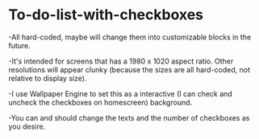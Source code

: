 # To-do-list-with-checkboxes

-All hard-coded, maybe will change them into customizable blocks in the future.

-It's intended for screens that has a 1980 x 1020 aspect ratio. Other resolutions will appear clunky (because the sizes are all hard-coded, not relative to display size).

-I use Wallpaper Engine to set this as a interactive (I can check and uncheck the checkboxes on homescreen) background.

-You can and should change the texts and the number of checkboxes as you desire.
